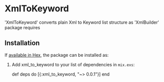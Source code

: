 # XmlToKeyword


'XmlToKeyword' converts plain Xml to Keyword list structure as 'XmlBuilder' package requires

## Installation

If [available in Hex](https://hex.pm/docs/publish), the package can be installed as:

  1. Add xml_to_keyword to your list of dependencies in `mix.exs`:

        def deps do
          [{:xml_to_keyword, "~> 0.0.1"}]
        end
